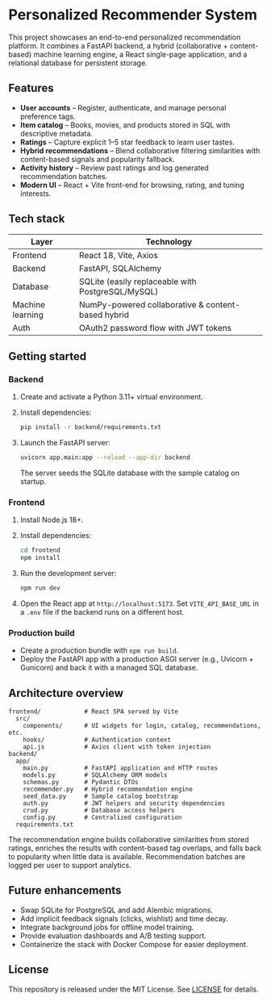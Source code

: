 # Personalized Recommender System

This project showcases an end-to-end personalized recommendation platform. It combines a FastAPI backend, a hybrid (collaborative + content-based) machine learning engine, a React single-page application, and a relational database for persistent storage.

## Features

- **User accounts** – Register, authenticate, and manage personal preference tags.
- **Item catalog** – Books, movies, and products stored in SQL with descriptive metadata.
- **Ratings** – Capture explicit 1–5 star feedback to learn user tastes.
- **Hybrid recommendations** – Blend collaborative filtering similarities with content-based signals and popularity fallback.
- **Activity history** – Review past ratings and log generated recommendation batches.
- **Modern UI** – React + Vite front-end for browsing, rating, and tuning interests.

## Tech stack

| Layer          | Technology |
| -------------- | ---------- |
| Frontend       | React 18, Vite, Axios |
| Backend        | FastAPI, SQLAlchemy |
| Database       | SQLite (easily replaceable with PostgreSQL/MySQL) |
| Machine learning | NumPy-powered collaborative & content-based hybrid |
| Auth           | OAuth2 password flow with JWT tokens |

## Getting started

### Backend

1. Create and activate a Python 3.11+ virtual environment.
2. Install dependencies:

   ```bash
   pip install -r backend/requirements.txt
   ```

3. Launch the FastAPI server:

   ```bash
   uvicorn app.main:app --reload --app-dir backend
   ```

   The server seeds the SQLite database with the sample catalog on startup.

### Frontend

1. Install Node.js 18+.
2. Install dependencies:

   ```bash
   cd frontend
   npm install
   ```

3. Run the development server:

   ```bash
   npm run dev
   ```

4. Open the React app at `http://localhost:5173`. Set `VITE_API_BASE_URL` in a `.env` file if the backend runs on a different host.

### Production build

- Create a production bundle with `npm run build`.
- Deploy the FastAPI app with a production ASGI server (e.g., Uvicorn + Gunicorn) and back it with a managed SQL database.

## Architecture overview

```
frontend/            # React SPA served by Vite
  src/
    components/      # UI widgets for login, catalog, recommendations, etc.
    hooks/           # Authentication context
    api.js           # Axios client with token injection
backend/
  app/
    main.py          # FastAPI application and HTTP routes
    models.py        # SQLAlchemy ORM models
    schemas.py       # Pydantic DTOs
    recommender.py   # Hybrid recommendation engine
    seed_data.py     # Sample catalog bootstrap
    auth.py          # JWT helpers and security dependencies
    crud.py          # Database access helpers
    config.py        # Centralized configuration
  requirements.txt
```

The recommendation engine builds collaborative similarities from stored ratings, enriches the results with content-based tag overlaps, and falls back to popularity when little data is available. Recommendation batches are logged per user to support analytics.

## Future enhancements

- Swap SQLite for PostgreSQL and add Alembic migrations.
- Add implicit feedback signals (clicks, wishlist) and time decay.
- Integrate background jobs for offline model training.
- Provide evaluation dashboards and A/B testing support.
- Containerize the stack with Docker Compose for easier deployment.

## License

This repository is released under the MIT License. See [LICENSE](LICENSE) for details.
